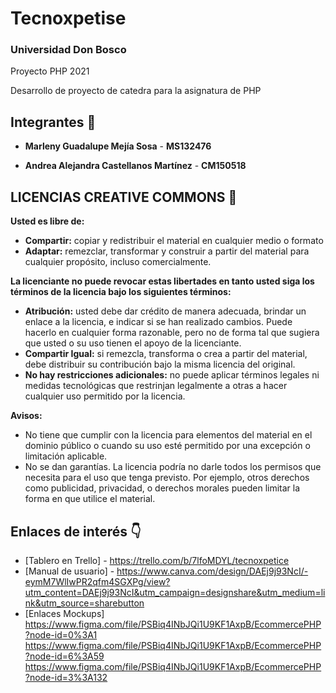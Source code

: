 # Tecnoxpetise
### Universidad Don Bosco
Proyecto PHP 2021

Desarrollo de proyecto de catedra para la asignatura de PHP


## Integrantes 👩 

* **Marleny Guadalupe Mejía Sosa** - **MS132476**

* **Andrea Alejandra Castellanos Martínez** - **CM150518**


## LICENCIAS CREATIVE COMMONS 📄
**Usted es libre de:**
* **Compartir:** copiar y redistribuir el material en cualquier medio o formato
* **Adaptar:** remezclar, transformar y construir a partir del material para cualquier propósito, incluso comercialmente.

**La licenciante no puede revocar estas libertades en tanto usted siga los términos de la licencia bajo los siguientes términos:**
*	**Atribución:** usted debe dar crédito de manera adecuada, brindar un enlace a la licencia, e indicar si se han realizado cambios. Puede hacerlo en cualquier forma razonable, pero no de forma tal que sugiera que usted o su uso tienen el apoyo de la licenciante.
* **Compartir Igual:** si remezcla, transforma o crea a partir del material, debe distribuir su contribución bajo la misma licencia del original.
* **No hay restricciones adicionales:** no puede aplicar términos legales ni medidas tecnológicas que restrinjan legalmente a otras a hacer cualquier uso permitido por la licencia.

**Avisos:**
*	No tiene que cumplir con la licencia para elementos del material en el dominio público o cuando su uso esté permitido por una excepción o limitación aplicable.
*	No se dan garantías. La licencia podría no darle todos los permisos que necesita para el uso que tenga previsto. Por ejemplo, otros derechos como publicidad, privacidad, o derechos morales pueden limitar la forma en que utilice el material.

## Enlaces de interés 👇
* [Tablero en Trello] - https://trello.com/b/7lfoMDYL/tecnoxpetice
* [Manual de usuario] - https://www.canva.com/design/DAEj9j93NcI/-eymM7WlIwPR2qfm4SGXPg/view?utm_content=DAEj9j93NcI&utm_campaign=designshare&utm_medium=link&utm_source=sharebutton
* [Enlaces Mockups]                                                                                                                           
   https://www.figma.com/file/PSBiq4INbJQi1U9KF1AxpB/EcommercePHP?node-id=0%3A1
   https://www.figma.com/file/PSBiq4INbJQi1U9KF1AxpB/EcommercePHP?node-id=6%3A59
   https://www.figma.com/file/PSBiq4INbJQi1U9KF1AxpB/EcommercePHP?node-id=3%3A132
